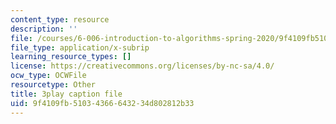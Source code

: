 ```yaml
---
content_type: resource
description: ''
file: /courses/6-006-introduction-to-algorithms-spring-2020/9f4109fb51034366643234d802812b33_wEKFGdo4Sck.srt
file_type: application/x-subrip
learning_resource_types: []
license: https://creativecommons.org/licenses/by-nc-sa/4.0/
ocw_type: OCWFile
resourcetype: Other
title: 3play caption file
uid: 9f4109fb-5103-4366-6432-34d802812b33
---
```

